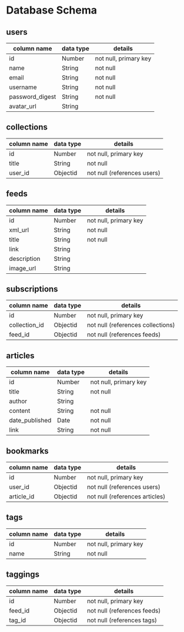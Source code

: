 # Database Schema

## users
column name     | data type | details
----------------|-----------|-----------------------
id              | Number    | not null, primary key
name            | String    | not null
email           | String    | not null
username        | String    | not null
password_digest | String    | not null
avatar_url      | String    |

## collections
column name     | data type | details
----------------|-----------|-----------------------
id              | Number    | not null, primary key
title           | String    | not null
user_id         | Objectid  | not null (references users)

## feeds
column name     | data type | details
----------------|-----------|-----------------------
id              | Number    | not null, primary key
xml_url         | String    | not null
title           | String    | not null
link            | String    |
description     | String    |
image_url       | String    |

## subscriptions
column name     | data type | details
----------------|-----------|-----------------------
id              | Number    | not null, primary key
collection_id   | Objectid  | not null (references collections)
feed_id         | Objectid  | not null (references feeds)

## articles
column name     | data type | details
----------------|-----------|-----------------------
id              | Number    | not null, primary key
title           | String    | not null
author          | String    |
content         | String    | not null
date_published  | Date      | not null
link            | String    | not null

## bookmarks
column name     | data type | details
----------------|-----------|-----------------------
id              | Number    | not null, primary key
user_id         | Objectid  | not null (references users)
article_id      | Objectid  | not null (references articles)

## tags
column name     | data type | details
----------------|-----------|-----------------------
id              | Number    | not null, primary key
name            | String    | not null

## taggings
column name     | data type | details
----------------|-----------|-----------------------
id              | Number    | not null, primary key
feed_id         | Objectid  | not null (references feeds)
tag_id          | Objectid  | not null (references tags)
